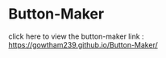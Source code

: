 # Button-Maker

click here to view the button-maker
link : https://gowtham239.github.io/Button-Maker/
